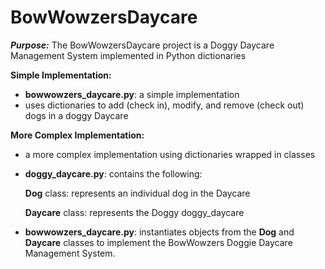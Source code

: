 # BowWowzersDaycare

***Purpose:***
The BowWowzersDaycare project is a Doggy Daycare Management System implemented in Python dictionaries

**Simple Implementation:**

- **bowwowzers_daycare.py**: a simple implementation
- uses dictionaries to add (check in), modify, and remove (check out) dogs in a doggy Daycare

**More Complex Implementation:**
- a more complex implementation using dictionaries wrapped in classes
- **doggy_daycare.py**: contains the following:

  **Dog** class: represents an individual dog in the Daycare

  **Daycare** class: represents the Doggy doggy_daycare

- **bowwowzers_daycare.py**: instantiates objects from the **Dog** and **Daycare** classes to implement the BowWowzers Doggie Daycare Management System.
